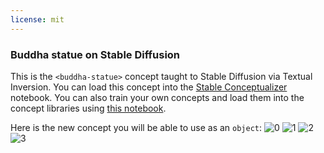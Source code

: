 ```yaml
---
license: mit
---
```

### Buddha statue on Stable Diffusion
This is the `<buddha-statue>` concept taught to Stable Diffusion via Textual Inversion. You can load this concept into the [Stable Conceptualizer](https://colab.research.google.com/github/huggingface/notebooks/blob/main/diffusers/stable_conceptualizer_inference.ipynb) notebook. You can also train your own concepts and load them into the concept libraries using [this notebook](https://colab.research.google.com/github/huggingface/notebooks/blob/main/diffusers/sd_textual_inversion_training.ipynb).

Here is the new concept you will be able to use as an `object`:
![<buddha-statue> 0](https://huggingface.co/sd-concepts-library/buddha-statue/resolve/main/concept_images/0.jpeg)
![<buddha-statue> 1](https://huggingface.co/sd-concepts-library/buddha-statue/resolve/main/concept_images/3.jpeg)
![<buddha-statue> 2](https://huggingface.co/sd-concepts-library/buddha-statue/resolve/main/concept_images/1.jpeg)
![<buddha-statue> 3](https://huggingface.co/sd-concepts-library/buddha-statue/resolve/main/concept_images/2.jpeg)

